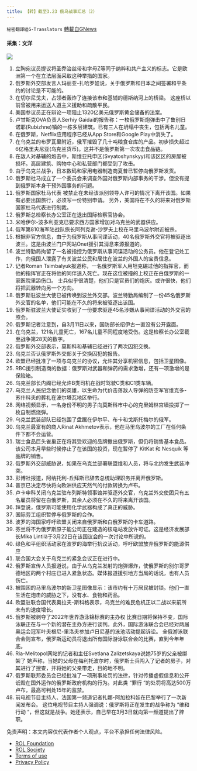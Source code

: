 ```yaml
---
title: 【转】截至3.23 俄乌战事汇总（2）
---
```

`秘密翻譯組G-Translators` [轉載自GNews](https://gnews.org/zh-hans/2218458/)

#### 采集：文洋
![](https://assets.gnews.org/wp-content/uploads/2022/03/1648056045.png)
1. 立陶宛议员提议将圣乔治丝带和字母Z等同于纳粹和共产主义的标志。它是欧洲第一个在立法层面采取这种举措的国家。
2. 俄罗斯外交部发言人玛丽亚-扎哈罗娃说，关于俄罗斯和日本之间签署和平条约的讨论是不可能的。
3. 在切尔尼戈夫，占领者轰炸了连接该市和基辅的德斯纳河上的桥梁。
这座桥以前曾被用来运送人道主义援助和疏散平民。
4. 美国参议员正在辩论一项阻止1320亿美元俄罗斯黄金储备的法案。
5. 卢甘斯克OVA负责人Serhiy Gaidai的报告称：一枚俄罗斯炮弹击中了鲁别日诺耶(Rubizhne)镇的一栋多层建筑。已有三人在坍塌中丧生，包括两名儿童。
6. 在俄罗斯，Netflix应用程序已经从App Store和Google Play中消失了。
7. 在乌克兰的布罗瓦里附近，俄军摧毁了几十吨粮食仓库的产品。初步损失超过6亿格里夫尼亚(乌克兰货币)。这并不是俄罗斯第一次攻击食品链。
8. 在敌人对基辅的炮击中，斯维亚托申区(Svyatoshynskyy)和该区区的房屋被损坏。高层建筑、购物中心和私营部门都受到了攻击。
9. 由于乌克兰战争，日本数码和家用电器制造商夏普已暂停向俄罗斯发货。
10. 俄罗斯杜马成立了一个委员会来调查外国对俄罗斯内部事务的干涉。但没有提到俄罗斯本身干预外国事务的问题。
11. 俄罗斯国家杜马代表 被禁止在未经该派别领导人许可的情况下离开该国。如果有必要出国旅行，必须写一份特别申请。
另外，美国将在不久的将来对俄罗斯国家杜马代表进行制裁。
12. 俄罗斯总检察长办公室正在退出国际检察官协会。
13. 米哈伊尔-波多利亚克已要求西方国家增加对乌克兰的武器供应。
14. 俄军第810海军陆战队旅长阿列克谢-沙罗夫上校在马里乌波尔附近被杀。
15. 根据非官方信息，由于为俄罗斯从事间谍活动，40名俄罗斯外交官将被驱逐出波兰。这是由波兰门户网站Onet援引其消息来源报道的。
16. 波兰特勤局拘留了一名被指控为俄罗斯从事间谍活动的公务员。他在登记处工作，向俄国人泄露了有关波兰公民和居住在波兰的外国人的宝贵信息。
17. 记者Roman Tsimbalyuk报道称，一名俄罗斯军人用坦克碾过他的指挥官，而他的指挥官正在将他的同伴送入死亡。现在这位被撞的上校正在白俄罗斯的一家医院里舔伤口。
士兵似乎很清楚，他们只是官员们的炮灰。或许很快，他们将把武器转向另一个方向。
18. 俄罗斯驻波兰大使已被传唤到波兰外交部。波兰特勤局编制了一份45名俄罗斯外交官的名单，他们可能在不久的将来被驱逐出该国。
19. 俄罗斯驻波兰大使证实收到了一份要求驱逐45名涉嫌从事间谍活动的外交官的照会。
20. 俄罗斯记者注意到，自3月11日以来，国防部长绍伊古一直没有公开露面。
21. 在乌克兰，121名儿童死亡，167名儿童不同程度地受伤。这是检察长办公室截至战争第28天的数字。
22. 俄罗斯外交部表示，莫斯科和基辅已经进行了两次囚犯交换。
23. 乌克兰否认俄罗斯外交部关于交换囚犯的报告。
24. 欧盟已经批准了一项与乌克兰的协议，允许其分享机密信息，包括卫星图像。
25. RBC援引制造商的数据：俄罗斯对武器和弹药的需求激增，还有一项激增的是保险箱。
26. 乌克兰部长内阁已经允许B类司机在战时驾驶C类和C1类车辆。
27. 乌克兰人民纪念他们的英雄，以生命为代价击落敌人导弹的防空军官维克多-苏什科夫的葬礼在波尔塔瓦地区举行。
28. 网络视频显示，一名身份不明的男子向莫斯科市中心的克里姆林宫墙投掷了一枚自制燃烧弹。
29. 乌克兰武装部队已经包围了盘踞在伊尔平、布卡和戈斯托梅尔的俄军。
30. 乌克兰最富有的商人Rinat Akhmetov表示，他在马里乌波尔的工厂在任何条件下都不会运营。
31. 瑞士食品巨头雀巢正在将其受欢迎的品牌撤出俄罗斯，但仍将销售基本食品。
该公司本月早些时候停止了在该国的投资，现在暂停了 KitKat 和 Nesquik 等品牌的销售。
32. 俄罗斯外交部威胁说，如果在乌克兰部署联盟维和人员，将与北约发生武装冲突。
33. 彭博社报道，阿纳托利-丘拜斯已辞去总统助理职务并离开俄罗斯。
34. 普京已决定尽快将向欧洲供应天然气的付款转换为卢布。
35. 卢卡申科关闭乌克兰驻布列斯特领事馆并驱逐外交官，乌克兰外交使团只有五名雇员将留在白俄罗斯，其余人必须在不久的将来离开该国。
36. 拜登说，俄罗斯可能使用化学武器构成了真正的威胁。
37. 国际劳工组织暂停与俄罗斯的合作。
38. 波罗的海国家呼吁欧盟关闭来自俄罗斯和白俄罗斯的卡车道路。
39. 芬兰将不为俄罗斯原子能公司正在建造的核电站发放许可证。这是经济发展部长Mika Lintilä于3月22日在该国议会的一次讨论中所说的。
40. 绿色和平组织活动家在波罗的海举行抗议活动，呼吁欧盟放弃俄罗斯的能源供应
41. 联合国大会关于乌克兰的紧急会议正在进行中。
42. 俄罗斯宣传人员报道说，由于从乌克兰发射的炮弹爆炸，使俄罗斯的别尔哥罗德地区的两个村庄已进入紧急状态。媒体报道援引地方当局的话说，也有人员伤亡。
43. 被围困的马里乌波尔的新卫星图像显示：该市约有十万居民被封锁。他们一直生活在炮击的威胁之下，没有水、食物和药品。
44. 欧盟驻联合国代表奥拉夫-斯科格表示，乌克兰的难民危机正以二战以来前所未有的速度增长。
45. 俄罗斯被剥夺了2022年世界游泳锦标赛的主办权
比赛日期将保持不变，国际泳联正在与一个新的潜在主办方进行谈判。此外，国际游泳联合会已经对两届奥运会冠军叶夫根尼-里洛夫参加卢日尼基的泳池活动提起诉讼。
全俄游泳联合会则宣布，俄罗斯运动员将退出所有国际游泳联合会的比赛，直到今年年底。
46. Ria-Melitopol网站的记者和主任Svetlana Zalizetskaya说她75岁的父亲被绑架了
她声称，当她的父母在梅利托波尔时，俄罗斯士兵闯入了记者的房子，对其进行了搜查，并将她的父亲带走，目的地不明。
47. 俄罗斯联邦委员会已经批准了一项刑事处罚的法律，针对传播虚假信息和公开诋毁在国外运作的俄罗斯政府机构的行为。对此类 “罪行 “的处罚将高达500万卢布，最高可判处15年的监禁。
48. 前电视节目主持人、法国第一频道记者扎娜-阿加拉科娃在巴黎举行了一次新闻发布会。
这位电视节目主持人强调说：俄罗斯将正在发生的战争称为 “维和行动 “，但这就是战争。她还表示，自己早在3月3日就向第一频道提出了辞职。


 

免责声明：本文内容仅代表作者个人观点，平台不承担任何法律风险。

- [ROL Foundation](https://rolfoundation.org/)
- [ROL Society](https://rolsociety.org/)
- [Terms of use](https://gnews.org/terms-of-use-3/)
- [Privacy Policy](https://gnews.org/privacy-policy/)
